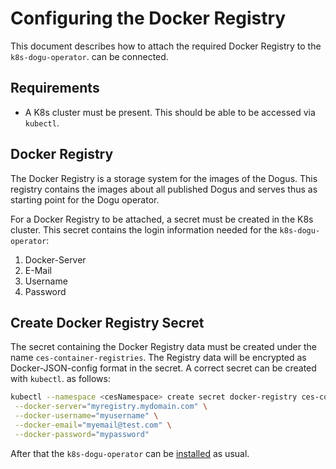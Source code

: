 # Configuring the Docker Registry

This document describes how to attach the required Docker Registry to the `k8s-dogu-operator`.
can be connected.

## Requirements

* A K8s cluster must be present. This should be able to be accessed via `kubectl`.

## Docker Registry

The Docker Registry is a storage system for the images of the Dogus. This registry contains the images
about all published Dogus and serves thus as starting point for the Dogu operator.

For a Docker Registry to be attached, a secret must be created in the K8s cluster.
This secret contains the login information needed for the `k8s-dogu-operator`:

1. Docker-Server
2. E-Mail
3. Username
3. Password

## Create Docker Registry Secret

The secret containing the Docker Registry data must be created under the name `ces-container-registries`. The
Registry data will be encrypted as Docker-JSON-config format in the secret. A correct secret can be created with `kubectl`.
as follows:

```bash
kubectl --namespace <cesNamespace> create secret docker-registry ces-container-registries \
 --docker-server="myregistry.mydomain.com" \
 --docker-username="myusername" \
 --docker-email="myemail@test.com" \
 --docker-password="mypassword"
```

After that the `k8s-dogu-operator` can be [installed](installing_operator_into_cluster_en.md) as usual.